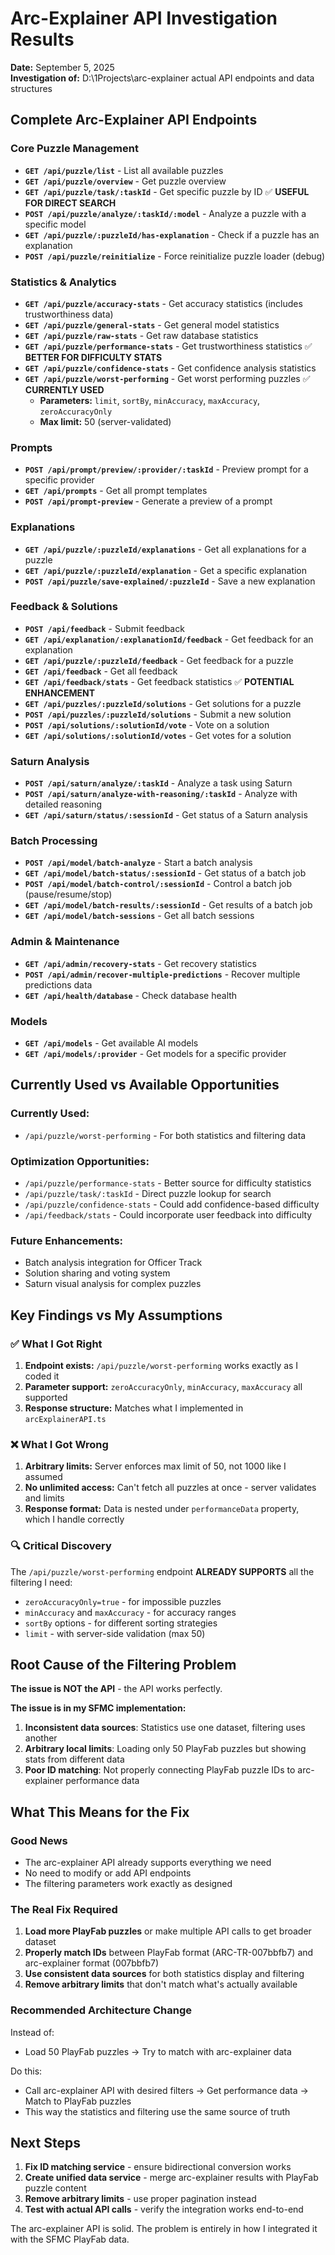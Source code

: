 # Arc-Explainer API Investigation Results

**Date:** September 5, 2025  
**Investigation of:** D:\1Projects\arc-explainer actual API endpoints and data structures

## Complete Arc-Explainer API Endpoints

### Core Puzzle Management
- **`GET /api/puzzle/list`** - List all available puzzles
- **`GET /api/puzzle/overview`** - Get puzzle overview
- **`GET /api/puzzle/task/:taskId`** - Get specific puzzle by ID ✅ **USEFUL FOR DIRECT SEARCH**
- **`POST /api/puzzle/analyze/:taskId/:model`** - Analyze a puzzle with a specific model
- **`GET /api/puzzle/:puzzleId/has-explanation`** - Check if a puzzle has an explanation
- **`POST /api/puzzle/reinitialize`** - Force reinitialize puzzle loader (debug)

### Statistics & Analytics
- **`GET /api/puzzle/accuracy-stats`** - Get accuracy statistics (includes trustworthiness data)
- **`GET /api/puzzle/general-stats`** - Get general model statistics
- **`GET /api/puzzle/raw-stats`** - Get raw database statistics
- **`GET /api/puzzle/performance-stats`** - Get trustworthiness statistics ✅ **BETTER FOR DIFFICULTY STATS**
- **`GET /api/puzzle/confidence-stats`** - Get confidence analysis statistics
- **`GET /api/puzzle/worst-performing`** - Get worst performing puzzles ✅ **CURRENTLY USED**
  - **Parameters:** `limit`, `sortBy`, `minAccuracy`, `maxAccuracy`, `zeroAccuracyOnly`
  - **Max limit:** 50 (server-validated)

### Prompts
- **`POST /api/prompt/preview/:provider/:taskId`** - Preview prompt for a specific provider
- **`GET /api/prompts`** - Get all prompt templates
- **`POST /api/prompt-preview`** - Generate a preview of a prompt

### Explanations
- **`GET /api/puzzle/:puzzleId/explanations`** - Get all explanations for a puzzle
- **`GET /api/puzzle/:puzzleId/explanation`** - Get a specific explanation
- **`POST /api/puzzle/save-explained/:puzzleId`** - Save a new explanation

### Feedback & Solutions
- **`POST /api/feedback`** - Submit feedback
- **`GET /api/explanation/:explanationId/feedback`** - Get feedback for an explanation
- **`GET /api/puzzle/:puzzleId/feedback`** - Get feedback for a puzzle
- **`GET /api/feedback`** - Get all feedback
- **`GET /api/feedback/stats`** - Get feedback statistics ✅ **POTENTIAL ENHANCEMENT**
- **`GET /api/puzzles/:puzzleId/solutions`** - Get solutions for a puzzle
- **`POST /api/puzzles/:puzzleId/solutions`** - Submit a new solution
- **`POST /api/solutions/:solutionId/vote`** - Vote on a solution
- **`GET /api/solutions/:solutionId/votes`** - Get votes for a solution

### Saturn Analysis
- **`POST /api/saturn/analyze/:taskId`** - Analyze a task using Saturn
- **`POST /api/saturn/analyze-with-reasoning/:taskId`** - Analyze with detailed reasoning
- **`GET /api/saturn/status/:sessionId`** - Get status of a Saturn analysis

### Batch Processing
- **`POST /api/model/batch-analyze`** - Start a batch analysis
- **`GET /api/model/batch-status/:sessionId`** - Get status of a batch job
- **`POST /api/model/batch-control/:sessionId`** - Control a batch job (pause/resume/stop)
- **`GET /api/model/batch-results/:sessionId`** - Get results of a batch job
- **`GET /api/model/batch-sessions`** - Get all batch sessions

### Admin & Maintenance
- **`GET /api/admin/recovery-stats`** - Get recovery statistics
- **`POST /api/admin/recover-multiple-predictions`** - Recover multiple predictions data
- **`GET /api/health/database`** - Check database health

### Models
- **`GET /api/models`** - Get available AI models
- **`GET /api/models/:provider`** - Get models for a specific provider

## Currently Used vs Available Opportunities

### Currently Used:
- `/api/puzzle/worst-performing` - For both statistics and filtering data

### Optimization Opportunities:
- `/api/puzzle/performance-stats` - Better source for difficulty statistics
- `/api/puzzle/task/:taskId` - Direct puzzle lookup for search
- `/api/puzzle/confidence-stats` - Could add confidence-based difficulty
- `/api/feedback/stats` - Could incorporate user feedback into difficulty

### Future Enhancements:
- Batch analysis integration for Officer Track
- Solution sharing and voting system
- Saturn visual analysis for complex puzzles

## Key Findings vs My Assumptions

### ✅ What I Got Right
1. **Endpoint exists:** `/api/puzzle/worst-performing` works exactly as I coded it
2. **Parameter support:** `zeroAccuracyOnly`, `minAccuracy`, `maxAccuracy` all supported
3. **Response structure:** Matches what I implemented in `arcExplainerAPI.ts`

### ❌ What I Got Wrong
1. **Arbitrary limits:** Server enforces max limit of 50, not 1000 like I assumed
2. **No unlimited access:** Can't fetch all puzzles at once - server validates and limits
3. **Response format:** Data is nested under `performanceData` property, which I handle correctly

### 🔍 Critical Discovery
The `/api/puzzle/worst-performing` endpoint **ALREADY SUPPORTS** all the filtering I need:
- `zeroAccuracyOnly=true` - for impossible puzzles  
- `minAccuracy` and `maxAccuracy` - for accuracy ranges
- `sortBy` options - for different sorting strategies
- `limit` - with server-side validation (max 50)

## Root Cause of the Filtering Problem

**The issue is NOT the API** - the API works perfectly. 

**The issue is in my SFMC implementation:**

1. **Inconsistent data sources**: Statistics use one dataset, filtering uses another
2. **Arbitrary local limits**: Loading only 50 PlayFab puzzles but showing stats from different data
3. **Poor ID matching**: Not properly connecting PlayFab puzzle IDs to arc-explainer performance data

## What This Means for the Fix

### Good News
- The arc-explainer API already supports everything we need
- No need to modify or add API endpoints
- The filtering parameters work exactly as designed

### The Real Fix Required
1. **Load more PlayFab puzzles** or make multiple API calls to get broader dataset
2. **Properly match IDs** between PlayFab format (ARC-TR-007bbfb7) and arc-explainer format (007bbfb7) 
3. **Use consistent data sources** for both statistics display and filtering
4. **Remove arbitrary limits** that don't match what's actually available

### Recommended Architecture Change
Instead of:
- Load 50 PlayFab puzzles → Try to match with arc-explainer data

Do this:
- Call arc-explainer API with desired filters → Get performance data → Match to PlayFab puzzles
- This way the statistics and filtering use the same source of truth

## Next Steps

1. **Fix ID matching service** - ensure bidirectional conversion works
2. **Create unified data service** - merge arc-explainer results with PlayFab puzzle content  
3. **Remove arbitrary limits** - use proper pagination instead
4. **Test with actual API calls** - verify the integration works end-to-end

The arc-explainer API is solid. The problem is entirely in how I integrated it with the SFMC PlayFab data.